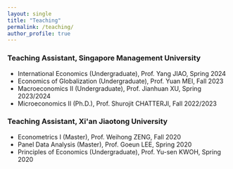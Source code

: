```yaml
---
layout: single
title: "Teaching"
permalink: /teaching/
author_profile: true
---
```


### Teaching Assistant, Singapore Management University
- International Economics (Undergraduate), Prof. Yang JIAO, Spring 2024
- Economics of Globalization (Undergraduate), Prof. Yuan MEI, Fall 2023
- Macroeconomics II (Undergraduate), Prof. Jianhuan XU, Spring 2023/2024
- Microeconomics II (Ph.D.), Prof. Shurojit CHATTERJI, Fall 2022/2023

### Teaching Assistant, Xi'an Jiaotong University
- Econometrics I (Master), Prof. Weihong ZENG, Fall 2020
- Panel Data Analysis (Master), Prof. Goeun LEE, Spring 2020  
- Principles of Economics (Undergraduate), Prof. Yu-sen KWOH, Spring 2020  


